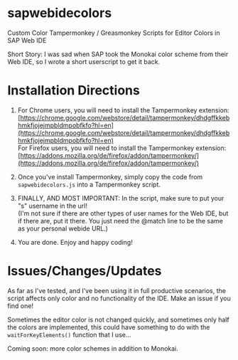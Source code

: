 # sapwebidecolors
Custom Color Tampermonkey / Greasmonkey Scripts for Editor Colors in SAP Web IDE

Short Story: I was sad when SAP took the Monokai color scheme from their Web IDE, so I wrote a short userscript to get it back.

# Installation Directions

1. For Chrome users, you will need to install the Tampermonkey extension:        
[https://chrome.google.com/webstore/detail/tampermonkey/dhdgffkkebhmkfjojejmpbldmpobfkfo?hl=en](https://chrome.google.com/webstore/detail/tampermonkey/dhdgffkkebhmkfjojejmpbldmpobfkfo?hl=en)    
For Firefox users, you will need to install the Tampermonkey extension:         
[https://addons.mozilla.org/de/firefox/addon/tampermonkey/](https://addons.mozilla.org/de/firefox/addon/tampermonkey/)

2. Once you've install Tampermonkey, simply copy the code from `sapwebidecolors.js` into a Tampermonkey script.

3. FINALLY, AND MOST IMPORTANT: In the script, make sure to put your "s" username in the url!    
(I'm not sure if there are other types of user names for the Web IDE, but if there are, put it there. You just need the @match line to be the same as your personal webide URL.)

4. You are done. Enjoy and happy coding!

# Issues/Changes/Updates
As far as I've tested, and I've been using it in full productive scenarios, the script affects only color and no functionality of the IDE. Make an issue if you find one!

Sometimes the editor color is not changed quickly, and sometimes only half the colors are implemented, this could have something to do with the `waitForKeyElements()` function that I use...

Coming soon: more color schemes in addition to Monokai.
